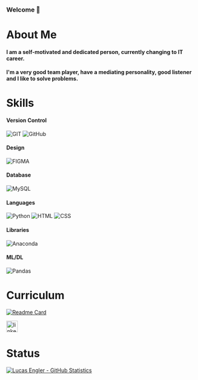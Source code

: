 ### Welcome 👋


# About Me

#### I am a self-motivated and dedicated person, currently changing to IT career.
#### I'm a very good team player, have a mediating personality, good listener and I like to solve problems.

# Skills

#### Version Control

![GIT](https://img.shields.io/badge/GIT-E44C30?style=for-the-badge&logo=git&logoColor=white)
![GitHub](https://img.shields.io/badge/GitHub-100000?style=for-the-badge&logo=github&logoColor=white)

#### Design

![FIGMA](https://img.shields.io/badge/Figma-F24E1E?style=for-the-badge&logo=figma&logoColor=white)

#### Database

![MySQL](https://img.shields.io/badge/MySQL-005C84?style=for-the-badge&logo=mysql&logoColor=white)

#### Languages

![Python](https://img.shields.io/badge/python-3670A0?style=for-the-badge&logo=python&logoColor=ffdd54)
![HTML](https://img.shields.io/badge/HTML-E34F26?style=for-the-badge&logo=html5&logoColor=white)
![CSS](https://img.shields.io/badge/CSS-1572B6?style=for-the-badge&logo=css3&logoColor=white)

#### Libraries

![Anaconda](https://img.shields.io/badge/Anaconda-%2344A833.svg?style=for-the-badge&logo=anaconda&logoColor=white)

#### ML/DL

![Pandas](https://img.shields.io/badge/pandas-%23150458.svg?style=for-the-badge&logo=pandas&logoColor=white)

# Curriculum

[![Readme Card](https://github-readme-stats.vercel.app/api/pin/?username=O-Aprendiz-Python&repo=O-Aprendiz-Python)](https://o-aprendiz-python.github.io/O-Aprendiz-Python/)

[<img src='https://img.shields.io/badge/LinkedIn-0077B5?style=for-the-badge&logo=linkedin&logoColor=white' alt='linkedin' height=30>](https://www.linkedin.com/in/lucas-engler-893801181/)

# Status

[![Lucas Engler - GitHub Statistics](https://github-readme-stats.vercel.app/api?username=O-Aprendiz-Python&theme=cobalt)](https://github.com/O-Aprendiz-Python/github-readme-stats)
